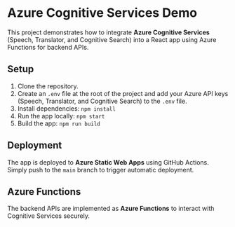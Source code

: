 # Azure Cognitive Services Demo

This project demonstrates how to integrate **Azure Cognitive Services** (Speech, Translator, and Cognitive Search) into a React app using Azure Functions for backend APIs.

## Setup

1. Clone the repository.
2. Create an `.env` file at the root of the project and add your Azure API keys (Speech, Translator, and Cognitive Search) to the `.env` file.
3. Install dependencies: `npm install`
4. Run the app locally: `npm start`
5. Build the app: `npm run build`

## Deployment

The app is deployed to **Azure Static Web Apps** using GitHub Actions. Simply push to the `main` branch to trigger automatic deployment.

## Azure Functions

The backend APIs are implemented as **Azure Functions** to interact with Cognitive Services securely.


